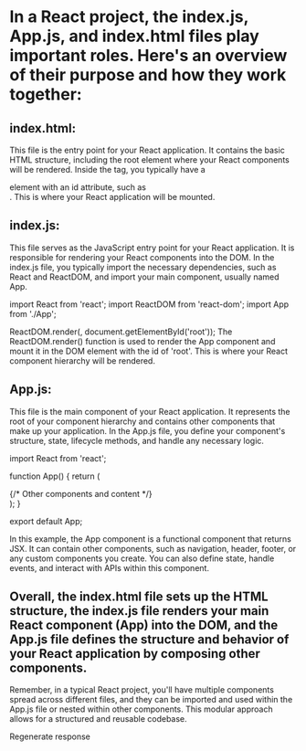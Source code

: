 
# In a React project, the index.js, App.js, and index.html files play important roles. Here's an overview of their purpose and how they work together:

## index.html: 
This file is the entry point for your React application. It contains the basic HTML structure, including the root element where your React components will be rendered. Inside the <body> tag, you typically have a <div> element with an id attribute, such as <div id="root"></div>. This is where your React application will be mounted.

## index.js:
This file serves as the JavaScript entry point for your React application. It is responsible for rendering your React components into the DOM. In the index.js file, you typically import the necessary dependencies, such as React and ReactDOM, and import your main component, usually named App.

import React from 'react';
import ReactDOM from 'react-dom';
import App from './App';

ReactDOM.render(<App />, document.getElementById('root'));
The ReactDOM.render() function is used to render the App component and mount it in the DOM element with the id of 'root'. This is where your React component hierarchy will be rendered.

## App.js:
This file is the main component of your React application. It represents the root of your component hierarchy and contains other components that make up your application. In the App.js file, you define your component's structure, state, lifecycle methods, and handle any necessary logic.

import React from 'react';

function App() {
  return (
    <div>
      {/* Other components and content */}
    </div>
  );
}

export default App;
  
In this example, the App component is a functional component that returns JSX. It can contain other components, such as navigation, header, footer, or any custom components you create. You can also define state, handle events, and interact with APIs within this component.

## Overall, the index.html file sets up the HTML structure, the index.js file renders your main React component (App) into the DOM, and the App.js file defines the structure and behavior of your React application by composing other components.
Remember, in a typical React project, you'll have multiple components spread across different files, and they can be imported and used within the App.js file or nested within other components. This modular approach allows for a structured and reusable codebase.






Regenerate response
